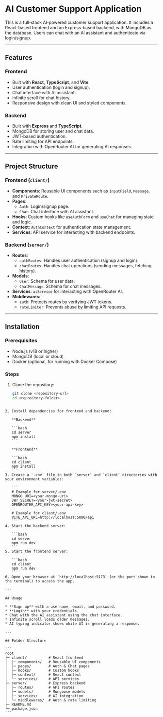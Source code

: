 # AI Customer Support Application

This is a full-stack AI-powered customer support application. It includes a React-based frontend and an Express-based backend, with MongoDB as the database. Users can chat with an AI assistant and authenticate via login/signup.

---

## Features

### Frontend
- Built with **React**, **TypeScript**, and **Vite**.
- User authentication (login and signup).
- Chat interface with AI assistant.
- Infinite scroll for chat history.
- Responsive design with clean UI and styled components.

### Backend
- Built with **Express** and **TypeScript**.
- MongoDB for storing user and chat data.
- JWT-based authentication.
- Rate limiting for API endpoints.
- Integration with OpenRouter AI for generating AI responses.

---

## Project Structure

### Frontend (`client/`)
- **Components**: Reusable UI components such as `InputField`, `Message`, and `PrivateRoute`.
- **Pages**: 
  - `Auth`: Login/signup page.
  - `Chat`: Chat interface with AI assistant.
- **Hooks**: Custom hooks like `useAuthForm` and `useChat` for managing state and logic.
- **Context**: `AuthContext` for authentication state management.
- **Services**: API service for interacting with backend endpoints.

### Backend (`server/`)
- **Routes**:
  - `authRoutes`: Handles user authentication (signup and login).
  - `chatRoutes`: Handles chat operations (sending messages, fetching history).
- **Models**:
  - `User`: Schema for user data.
  - `ChatMessage`: Schema for chat messages.
- **Services**: `aiService` for interacting with OpenRouter AI.
- **Middlewares**:
  - `auth`: Protects routes by verifying JWT tokens.
  - `rateLimiter`: Prevents abuse by limiting API requests.

---

## Installation

### Prerequisites
- Node.js (v18 or higher)
- MongoDB (local or cloud)
- Docker (optional, for running with Docker Compose)

### Steps
1. Clone the repository:
   ```bash
   git clone <repository-url>
   cd <repository-folder>
````

2. Install dependencies for frontend and backend:

   **Backend**

   ```bash
   cd server
   npm install
   ```

   **Frontend**

   ```bash
   cd client
   npm install
   ```
3. Create a `.env` file in both `server` and `client` directories with your environment variables:

   ```
   # Example for server/.env
   MONGO_URI=<your-mongo-uri>
   JWT_SECRET=<your-jwt-secret>
   OPENROUTER_API_KEY=<your-api-key>

   # Example for client/.env
   VITE_API_URL=http://localhost:5000/api
   ```
4. Start the backend server:

   ```bash
   cd server
   npm run dev
   ```
5. Start the frontend server:

   ```bash
   cd client
   npm run dev
   ```
6. Open your browser at `http://localhost:5173` (or the port shown in the terminal) to access the app.

---

## Usage

* **Sign up** with a username, email, and password.
* **Login** with your credentials.
* Chat with the AI assistant using the chat interface.
* Infinite scroll loads older messages.
* AI typing indicator shows while AI is generating a response.

---

## Folder Structure

```
root
├─ client/          # React frontend
│  ├─ components/   # Reusable UI components
│  ├─ pages/        # Auth & Chat pages
│  ├─ hooks/        # Custom hooks
│  ├─ context/      # React context
│  └─ services/     # API services
├─ server/          # Express backend
│  ├─ routes/       # API routes
│  ├─ models/       # Mongoose models
│  ├─ services/     # AI integration
│  └─ middlewares/  # Auth & rate limiting
├─ README.md
└─ package.json
```
